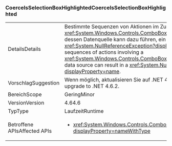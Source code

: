 ### <a name="coerceisselectionboxhighlighted"></a><span data-ttu-id="d0a66-101">CoerceIsSelectionBoxHighlighted</span><span class="sxs-lookup"><span data-stu-id="d0a66-101">CoerceIsSelectionBoxHighlighted</span></span>

|   |   |
|---|---|
|<span data-ttu-id="d0a66-102">Details</span><span class="sxs-lookup"><span data-stu-id="d0a66-102">Details</span></span>|<span data-ttu-id="d0a66-103">Bestimmte Sequenzen von Aktionen im Zusammenhang mit einem <xref:System.Windows.Controls.ComboBox?displayProperty=name> und dessen Datenquelle kann dazu führen, ein <xref:System.NullReferenceException?displayProperty=name>.</span><span class="sxs-lookup"><span data-stu-id="d0a66-103">Certain sequences of actions involving a <xref:System.Windows.Controls.ComboBox?displayProperty=name> and its data source can result in a <xref:System.NullReferenceException?displayProperty=name>.</span></span>|
|<span data-ttu-id="d0a66-104">Vorschlag</span><span class="sxs-lookup"><span data-stu-id="d0a66-104">Suggestion</span></span>|<span data-ttu-id="d0a66-105">Wenn möglich, aktualisieren Sie auf .NET 4.6.2.</span><span class="sxs-lookup"><span data-stu-id="d0a66-105">If possible, please upgrade to .NET 4.6.2.</span></span>|
|<span data-ttu-id="d0a66-106">Bereich</span><span class="sxs-lookup"><span data-stu-id="d0a66-106">Scope</span></span>|<span data-ttu-id="d0a66-107">Gering</span><span class="sxs-lookup"><span data-stu-id="d0a66-107">Minor</span></span>|
|<span data-ttu-id="d0a66-108">Version</span><span class="sxs-lookup"><span data-stu-id="d0a66-108">Version</span></span>|<span data-ttu-id="d0a66-109">4.6</span><span class="sxs-lookup"><span data-stu-id="d0a66-109">4.6</span></span>|
|<span data-ttu-id="d0a66-110">Typ</span><span class="sxs-lookup"><span data-stu-id="d0a66-110">Type</span></span>|<span data-ttu-id="d0a66-111">Laufzeit</span><span class="sxs-lookup"><span data-stu-id="d0a66-111">Runtime</span></span>|
|<span data-ttu-id="d0a66-112">Betroffene APIs</span><span class="sxs-lookup"><span data-stu-id="d0a66-112">Affected APIs</span></span>|<ul><li><xref:System.Windows.Controls.ComboBox.IsSelectionBoxHighlighted?displayProperty=nameWithType></li></ul>|

